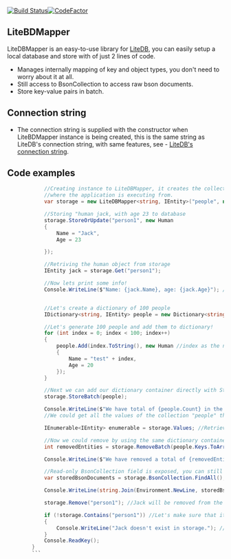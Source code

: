 [![Build Status](https://dev.azure.com/kingnakama/LiteDB.AutoMapper/_apis/build/status/LiteDB.AutoMapper?branchName=master)](https://dev.azure.com/kingnakama/LiteDB.AutoMapper/_build/latest?definitionId=6&branchName=master)[![CodeFactor](https://www.codefactor.io/repository/github/buryyy/litedb.automapper/badge)](https://www.codefactor.io/repository/github/buryyy/litedb.automapper)
## LiteBDMapper

LiteDBMapper is an easy-to-use library for [LiteDB](https://github.com/mbdavid/LiteDB), you can easily setup a local database and store with of just 2 lines of code.

- Manages internally mapping of key and object types, you don't need to worry about it at all.
- Still access to BsonCollection to access raw bson documents.
- Store key-value pairs in batch.

## Connection string
- The connection string is supplied with the constructor when LiteBDMapper instance is being created, this is the same string as LiteDB's connection string, with same features, see - [LiteDB's connection string](https://github.com/mbdavid/LiteDB/wiki/Connection-String).

## Code examples
```cs
            //Creating instance to LiteDBMapper, it creates the collection "people" if it doesn't exist, connection string is null so it is locally stored to
            //where the application is executing from.
            var storage = new LiteDBMapper<string, IEntity>("people", null); //new LiteDBMapper<AnyKeyType, AnyValueType>

            //Storing "human jack, with age 23 to database
            storage.StoreOrUpdate("person1", new Human
            {
                Name = "Jack",
                Age = 23

            });

            //Retriving the human object from storage
            IEntity jack = storage.Get("person1");

            //Now lets print some info!
            Console.WriteLine($"Name: {jack.Name}, age: {jack.Age}"); //Prints: Name: Jack, age: 23


            //Let's create a dictionary of 100 people
            IDictionary<string, IEntity> people = new Dictionary<string, IEntity>(100);

            //Let's generate 100 people and add them to dictionary!
            for (int index = 0; index < 100; index++)
            {
                people.Add(index.ToString(), new Human //index as the number, new Human with name test and age 20 for as value.
                {
                    Name = "test" + index,
                    Age = 20
                });
            }

            //Next we can add our dictionary container directly with StoreBatch
            storage.StoreBatch(people);

            Console.WriteLine($"We have total of {people.Count} in the local storage!");
            //We could get all the values of the collection "people" that we have specified in the constructor earlier.

            IEnumerable<IEntity> enumerable = storage.Values; //Retrieves all values that we have stored earlier.

            //Now we could remove by using the same dictionary container, for deleting we only need the key.
            int removedEntities = storage.RemoveBatch(people.Keys.ToArray()); //Accepts our key type as array.

            Console.WriteLine($"We have removed a total of {removedEntities} entities.");

            //Read-only BsonCollection field is exposed, you can still access to the bson documents.
            var storedBsonDocuments = storage.BsonCollection.FindAll();

            Console.WriteLine(string.Join(Environment.NewLine, storedBsonDocuments)); //prints the jack kvp that is left in the storage.

            storage.Remove("person1"); //Jack will be removed from the storage.

            if (!storage.Contains("person1")) //Let's make sure that it doesn't exist anymore!
            {
                Console.WriteLine("Jack doesn't exist in storage."); //Actually gets printed because person1 is removed.
            }
            Console.ReadKey();
        }
        ```
